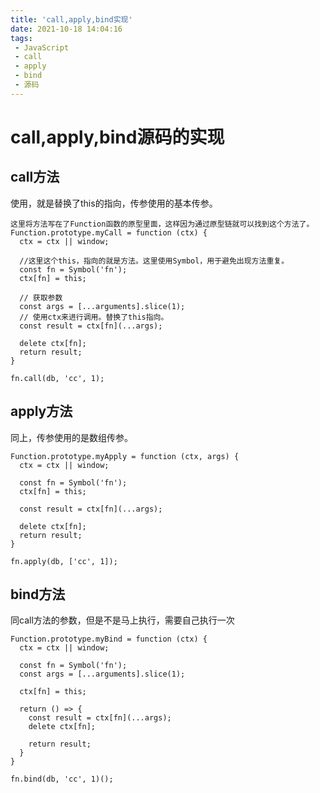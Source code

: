 ```yaml
---
title: 'call,apply,bind实现'
date: 2021-10-18 14:04:16
tags:
 - JavaScript
 - call
 - apply
 - bind
 - 源码
---
```




#  call,apply,bind源码的实现



## call方法

使用，就是替换了this的指向，传参使用的基本传参。

```
这里将方法写在了Function函数的原型里面，这样因为通过原型链就可以找到这个方法了。
Function.prototype.myCall = function (ctx) {
  ctx = ctx || window;

  //这里这个this，指向的就是方法。这里使用Symbol，用于避免出现方法重复。
  const fn = Symbol('fn');
  ctx[fn] = this;

  // 获取参数
  const args = [...arguments].slice(1);
  // 使用ctx来进行调用。替换了this指向。
  const result = ctx[fn](...args);

  delete ctx[fn];
  return result;
}
```

```
fn.call(db, 'cc', 1);
```



## apply方法

同上，传参使用的是数组传参。

```
Function.prototype.myApply = function (ctx, args) {
  ctx = ctx || window;
  
  const fn = Symbol('fn');
  ctx[fn] = this;
  
  const result = ctx[fn](...args);
  
  delete ctx[fn];
  return result;
}
```

```
fn.apply(db, ['cc', 1]);
```



## bind方法

同call方法的参数，但是不是马上执行，需要自己执行一次

```
Function.prototype.myBind = function (ctx) {
  ctx = ctx || window;
  
  const fn = Symbol('fn');
  const args = [...arguments].slice(1);
  
  ctx[fn] = this;
  
  return () => {
    const result = ctx[fn](...args);
    delete ctx[fn];
    
    return result;
  }
}
```

```
fn.bind(db, 'cc', 1)();
```


